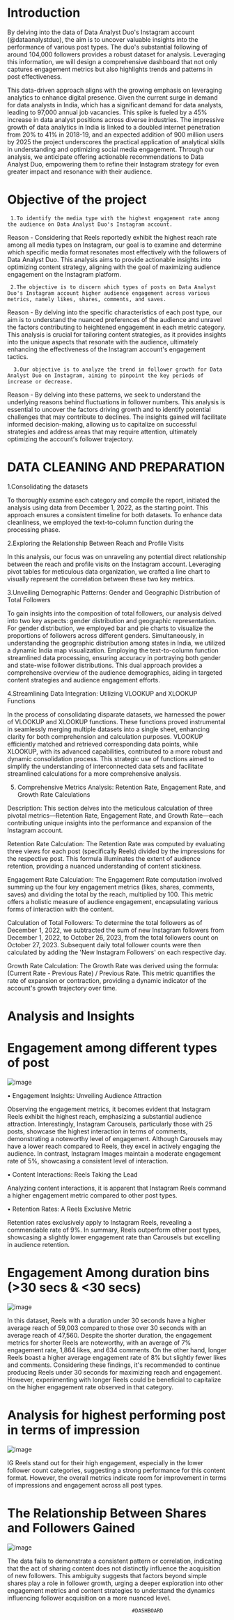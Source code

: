 # Introduction 
By delving into the data of Data Analyst Duo's Instagram account (@dataanalystduo), the aim is to uncover valuable insights into the performance of various post types. The duo's substantial following of around 104,000 followers provides a robust dataset for analysis. Leveraging this information, we will design a comprehensive dashboard that not only captures engagement metrics but also highlights trends and patterns in post effectiveness.

This data-driven approach aligns with the growing emphasis on leveraging analytics to enhance digital presence. Given the current surge in demand for data analysts in India, which has a significant demand for data analysts, leading to 97,000 annual job vacancies. This spike is fueled by a 45% increase in data analyst positions across diverse industries. The impressive growth of data analytics in India is linked to a doubled internet penetration from 20% to 41% in 2018-19, and an expected addition of 900 million users by 2025 the project underscores the practical application of analytical skills in understanding and optimizing social media engagement. Through our analysis, we anticipate offering actionable recommendations to Data Analyst Duo, empowering them to refine their Instagram strategy for even greater impact and resonance with their audience. 

# Objective of the project

     1.To identify the media type with the highest engagement rate among the audience on Data Analyst Duo's Instagram account. 

Reason - Considering that Reels reportedly exhibit the highest reach rate among all media types on Instagram, our goal is to examine and determine which specific media format resonates most effectively with the followers of Data Analyst Duo. This analysis aims to provide actionable insights into optimizing content strategy, aligning with the goal of maximizing audience engagement on the Instagram platform.

     2.The objective is to discern which types of posts on Data Analyst Duo's Instagram account higher audience engagement across various metrics, namely likes, shares, comments, and saves. 

Reason - By delving into the specific characteristics of each post type, our aim is to understand the nuanced preferences of the audience and unravel the factors contributing to heightened engagement in each metric category. This analysis is crucial for tailoring content strategies, as it provides insights into the unique aspects that resonate with the audience, ultimately enhancing the effectiveness of the Instagram account's engagement tactics.

      3.Our objective is to analyze the trend in follower growth for Data Analyst Duo on Instagram, aiming to pinpoint the key periods of increase or decrease. 

Reason - By delving into these patterns, we seek to understand the underlying reasons behind fluctuations in follower numbers. This analysis is essential to uncover the factors driving growth and to identify potential challenges that may contribute to declines. The insights gained will facilitate informed decision-making, allowing us to capitalize on successful strategies and address areas that may require attention, ultimately optimizing the account's follower trajectory.



# DATA CLEANING AND PREPARATION 

1.Consolidating the datasets

To thoroughly examine each category and compile the report, initiated the analysis using data from December 1, 2022, as the starting point. This approach ensures a consistent timeline for both datasets. To enhance data cleanliness, we employed the text-to-column function during the processing phase.

2.Exploring the Relationship Between Reach and Profile Visits

In this analysis, our focus was on unraveling any potential direct relationship between the reach and profile visits on the Instagram account. Leveraging pivot tables for meticulous data organization, we crafted a line chart to visually represent the correlation between these two key metrics. 

3.Unveiling Demographic Patterns: Gender and Geographic Distribution of Total Followers

To gain insights into the composition of total followers, our analysis delved into two key aspects: gender distribution and geographic representation. For gender distribution, we employed bar and pie charts to visualize the proportions of followers across different genders. Simultaneously, in understanding the geographic distribution among states in India, we utilized a dynamic India map visualization. Employing the text-to-column function streamlined data processing, ensuring accuracy in portraying both gender and state-wise follower distributions. This dual approach provides a comprehensive overview of the audience demographics, aiding in targeted content strategies and audience engagement efforts.

4.Streamlining Data Integration: Utilizing VLOOKUP and XLOOKUP Functions

In the process of consolidating disparate datasets, we harnessed the power of VLOOKUP and XLOOKUP functions. These functions proved instrumental in seamlessly merging multiple datasets into a single sheet, enhancing clarity for both comprehension and calculation purposes. VLOOKUP efficiently matched and retrieved corresponding data points, while XLOOKUP, with its advanced capabilities, contributed to a more robust and dynamic consolidation process. This strategic use of functions aimed to simplify the understanding of interconnected data sets and facilitate streamlined calculations for a more comprehensive analysis.

5. Comprehensive Metrics Analysis: Retention Rate, Engagement Rate, and Growth Rate Calculations

Description:
This section delves into the meticulous calculation of three pivotal metrics—Retention Rate, Engagement Rate, and Growth Rate—each contributing unique insights into the performance and expansion of the Instagram account.

Retention Rate Calculation:
	The Retention Rate was computed by evaluating three views for each post (specifically Reels) divided by the impressions for the respective post. This formula illuminates the extent of audience retention, providing a nuanced understanding of content stickiness.

Engagement Rate Calculation:
	The Engagement Rate computation involved summing up the four key engagement metrics (likes, shares, comments, saves) and dividing the total by the reach, multiplied by 100. This metric offers a holistic measure of audience engagement, encapsulating various forms of interaction with the content.

Calculation of Total Followers:
	To determine the total followers as of December 1, 2022, we subtracted the sum of new Instagram followers from December 1, 2022, to October 26, 2023, from the total followers count on October 27, 2023. Subsequent daily total follower counts were then calculated by adding the 'New Instagram Followers' on each respective day.

Growth Rate Calculation:
	The Growth Rate was derived using the formula: (Current Rate - Previous Rate) / Previous Rate. This metric quantifies the rate of expansion or contraction, providing a dynamic indicator of the account's growth trajectory over time.

 #  Analysis and Insights

# Engagement among different types of post
 
 ![image](https://github.com/bsamirtha/Excel-Data-Analysis-for-Enhanced-Business-Decision-/assets/175279461/d094d0a1-5b14-4735-929d-93be6e991546) 


•	Engagement Insights: Unveiling Audience Attraction
   
   Observing the engagement metrics, it becomes evident that Instagram Reels exhibit the highest reach, emphasizing a substantial audience attraction. Interestingly, Instagram Carousels, particularly those with 
   25 posts, showcase the highest interaction in terms of comments, demonstrating a noteworthy level of engagement. Although Carousels may have a lower reach compared to Reels, they excel in actively engaging the 
   audience. In contrast, Instagram Images maintain a moderate engagement rate of 5%, showcasing a consistent level of interaction.

•	Content Interactions: Reels Taking the Lead

   Analyzing content interactions, it is apparent that Instagram Reels command a higher engagement metric compared to other post types.

•	Retention Rates: A Reels Exclusive Metric

   Retention rates exclusively apply to Instagram Reels, revealing a commendable rate of 9%. In summary, Reels outperform other post types, showcasing a slightly lower engagement rate than Carousels but excelling 
   in audience retention.

# Engagement Among duration bins (>30 secs & <30 secs)

   ![image](https://github.com/bsamirtha/Excel-Data-Analysis-for-Enhanced-Business-Decision-/assets/175279461/87050e81-212e-4060-bc36-eab2b866ead9)

  In this dataset, Reels with a duration under 30 seconds have a higher average reach of 59,003 compared to those over 30 seconds with an average reach of 47,560. Despite the shorter duration, the engagement metrics for shorter Reels are noteworthy, with an average of 7% engagement rate, 1,864 likes, and 634 comments. On the other hand, longer Reels boast a higher average engagement rate of 8% but slightly fewer likes and comments. Considering these findings, it's recommended to continue producing Reels under 30 seconds for maximizing reach and engagement. However, experimenting with longer Reels could be beneficial to capitalize on the higher engagement rate observed in that category.

# Analysis for highest performing post in terms of impression 

![image](https://github.com/bsamirtha/Excel-Data-Analysis-for-Enhanced-Business-Decision-/assets/175279461/925376f3-8eac-4c31-ad52-3775b9dbe09a)

IG Reels stand out for their high engagement, especially in the lower follower count categories, suggesting a strong performance for this content format. However, the overall metrics indicate room for improvement in terms of impressions and engagement across all post types.

#  The Relationship Between Shares and Followers Gained


![image](https://github.com/bsamirtha/Excel-Data-Analysis-for-Enhanced-Business-Decision-/assets/175279461/082bc21d-89b7-4790-9d58-34fb03c686f6)

The data fails to demonstrate a consistent pattern or correlation, indicating that the act of sharing content does not distinctly influence the acquisition of new followers. This ambiguity suggests that factors beyond simple shares play a role in follower growth, urging a deeper exploration into other engagement metrics and content strategies to understand the dynamics influencing follower acquisition on a more nuanced level.

											#DASHBOARD






    
   
     









